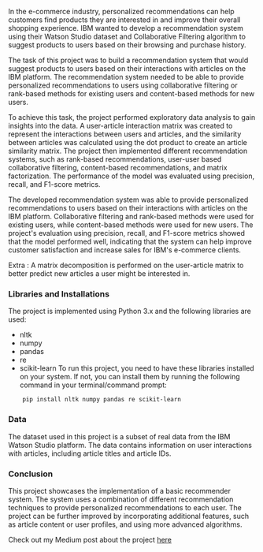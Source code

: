 In the e-commerce industry, personalized recommendations can help customers find products they are interested in and improve their overall shopping experience. IBM wanted to develop a recommendation system using their Watson Studio dataset and Collaborative Filtering algorithm to suggest products to users based on their browsing and purchase history.

The task of this project was to build a recommendation system that would suggest products to users based on their interactions with articles on the IBM platform. The recommendation system needed to be able to provide personalized recommendations to users using collaborative filtering or rank-based methods for existing users and content-based methods for new users.

To achieve this task, the project performed exploratory data analysis to gain insights into the data. A user-article interaction matrix was created to represent the interactions between users and articles, and the similarity between articles was calculated using the dot product to create an article similarity matrix. The project then implemented different recommendation systems, such as rank-based recommendations, user-user based collaborative filtering, content-based recommendations, and matrix factorization. The performance of the model was evaluated using precision, recall, and F1-score metrics.

The developed recommendation system was able to provide personalized recommendations to users based on their interactions with articles on the IBM platform. Collaborative filtering and rank-based methods were used for existing users, while content-based methods were used for new users. The project's evaluation using precision, recall, and F1-score metrics showed that the model performed well, indicating that the system can help improve customer satisfaction and increase sales for IBM's e-commerce clients.

Extra : A matrix decomposition is performed on the user-article matrix to better predict new articles a user might be interested in.

### **Libraries and Installations**
The project is implemented using Python 3.x and the following libraries are used:

- nltk
- numpy
- pandas
- re
- scikit-learn
To run this project, you need to have these libraries installed on your system. If not, you can install them by running the following command in your terminal/command prompt:

```
    pip install nltk numpy pandas re scikit-learn
```

### **Data**
The dataset used in this project is a subset of real data from the IBM Watson Studio platform. The data contains information on user interactions with articles, including article titles and article IDs.

### **Conclusion**
This project showcases the implementation of a basic recommender system. The system uses a combination of different recommendation techniques to provide personalized recommendations to each user. The project can be further improved by incorporating additional features, such as article content or user profiles, and using more advanced algorithms.

Check out my Medium post about the project [here](https://medium.com/@seunshix/recommendation-systems-how-machine-learning-is-transforming-the-way-we-discover-content-6132bcb54989)

